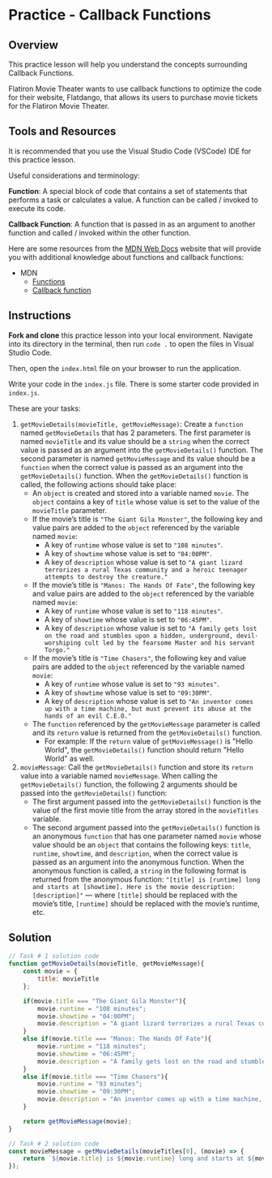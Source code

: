 # Practice - Callback Functions

## Overview

This practice lesson will help you understand the concepts surrounding Callback Functions.

Flatiron Movie Theater wants to use callback functions to optimize the code for their website, Flatdango, that allows its users to purchase movie tickets for the Flatiron Movie Theater.

## Tools and Resources

It is recommended that you use the Visual Studio Code (VSCode) IDE for this practice lesson.

Useful considerations and terminology:

**Function**: A special block of code that contains a set of statements that performs a task or calculates a value. A function can be called / invoked to execute its code.

**Callback Function**: A function that is passed in as an argument to another function and called / invoked within the other function.

Here are some resources from the [MDN Web Docs](https://developer.mozilla.org/en-US/) website that will provide you with additional knowledge about functions and callback functions:
- MDN
  - [Functions](https://developer.mozilla.org/en-US/docs/Web/JavaScript/Guide/Functions)
  - [Callback function](https://developer.mozilla.org/en-US/docs/Glossary/Callback_function)

## Instructions

**Fork and clone** this practice lesson into your local environment. Navigate into its
directory in the terminal, then run `code .` to open the files in Visual Studio
Code.

Then, open the `index.html` file on your browser to run the application.

Write your code in the `index.js` file. There is some starter code provided in `index.js`.

These are your tasks:

1. `getMovieDetails(movieTitle, getMovieMessage)`: Create a `function` named `getMovieDetails` that has 2 parameters. The first parameter is named `movieTitle` and its value should be a `string` when the correct value is passed as an argument into the `getMovieDetails()` function. The second parameter is named `getMovieMessage` and its value should be a `function` when the correct value is passed as an argument into the `getMovieDetails()` function. When the `getMovieDetails()` function is called, the following actions should take place:
    - An `object` is created and stored into a variable named `movie`. The `object` contains a key of `title` whose value is set to the value of the `movieTitle` parameter.
    - If the movie’s title is `"The Giant Gila Monster"`, the following key and value pairs are added to the `object` referenced by the variable named `movie`:
      - A key of `runtime` whose value is set to `"108 minutes"`.
      - A key of `showtime` whose value is set to `"04:00PM"`.
      - A key of `description` whose value is set to `"A giant lizard terrorizes a rural Texas community and a heroic teenager attempts to destroy the creature."`
    - If the movie’s title is `"Manos: The Hands Of Fate"`, the following key and value pairs are added to the `object` referenced by the variable named `movie`:
      - A key of `runtime` whose value is set to `"118 minutes"`.
      - A key of `showtime` whose value is set to `"06:45PM"`.
      - A key of `description` whose value is set to `"A family gets lost on the road and stumbles upon a hidden, underground, devil-worshiping cult led by the fearsome Master and his servant Torgo."`
    - If the movie’s title is `"Time Chasers"`, the following key and value pairs are added to the `object` referenced by the variable named `movie`:
      - A key of `runtime` whose value is set to `"93 minutes"`.
      - A key of `showtime` whose value is set to `"09:30PM"`.
      - A key of `description` whose value is set to `"An inventor comes up with a time machine, but must prevent its abuse at the hands of an evil C.E.O."`
    - The `function` referenced by the `getMovieMessage` parameter is called and its `return` value is returned from the `getMovieDetails()` function.
      - For example: If the `return` value of `getMovieMessage()` is "Hello World", the `getMovieDetails()` function should return "Hello World" as well.
2. `movieMessage`: Call the `getMovieDetails()` function and store its `return` value into a variable named `movieMessage`. When calling the `getMovieDetails()` function, the following 2 arguments should be passed into the `getMovieDetails()` function:
    - The first argument passed into the `getMovieDetails()` function is the value of the first movie title from the array stored in the `movieTitles` variable.
    - The second argument passed into the `getMovieDetails()` function is an anonymous `function` that has one parameter named `movie` whose value should be an `object` that contains the following keys: `title`, `runtime`, `showtime`, and `description`, when the correct value is passed as an argument into the anonymous function. When the anonymous function is called, a `string` in the following format is returned from the anonymous function: `"[title] is [runtime] long and starts at [showtime]. Here is the movie description: [description]"` — where `[title]` should be replaced with the movie’s title, `[runtime]` should be replaced with the movie’s runtime, etc.

## Solution

```javascript
// Task # 1 solution code
function getMovieDetails(movieTitle, getMovieMessage){
    const movie = {
        title: movieTitle
    };

    if(movie.title === "The Giant Gila Monster"){
        movie.runtime = "108 minutes";
        movie.showtime = "04:00PM";
        movie.description = "A giant lizard terrorizes a rural Texas community and a heroic teenager attempts to destroy the creature.";
    }
    else if(movie.title === "Manos: The Hands Of Fate"){
        movie.runtime = "118 minutes";
        movie.showtime = "06:45PM";
        movie.description = "A family gets lost on the road and stumbles upon a hidden, underground, devil-worshiping cult led by the fearsome Master and his servant Torgo.";
    }
    else if(movie.title === "Time Chasers"){
        movie.runtime = "93 minutes";
        movie.showtime = "09:30PM";
        movie.description = "An inventor comes up with a time machine, but must prevent its abuse at the hands of an evil C.E.O.";
    }

    return getMovieMessage(movie);
}

// Task # 2 solution code
const movieMessage = getMovieDetails(movieTitles[0], (movie) => {
    return `${movie.title} is ${movie.runtime} long and starts at ${movie.showtime}. Here is the movie description: ${movie.description}`;
});
```